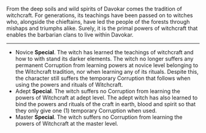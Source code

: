 From the deep soils and wild spirits of Davokar comes the tradition of witchcraft. For generations, its teachings have been passed on to witches who, alongside the chieftains, have led the people of the forests through mishaps and triumphs alike. Surely, it is the primal powers of witchcraft that enables the barbarian clans to live within Davokar.

---
- Novice **Special**. The witch has learned the teachings of witchcraft and how to with stand its darker elements. The witch no longer suffers any permanent Corruption from learning powers at novice level belonging to the Witchcraft tradition, nor when learning any of its rituals. Despite this, the character still suffers the temporary Corruption that follows when using the powers and rituals of Witchcraft.
- Adept **Special**. The witch suffers no Corruption from learning the powers of Witchcraft at adept level. The adept witch has also learned to bind the powers and rituals of the craft in earth, blood and spirit so that they only give one (1) temporary Corruption when used.
- Master **Special**. The witch suffers no Corruption from learning the powers of Witchcraft at the master level.